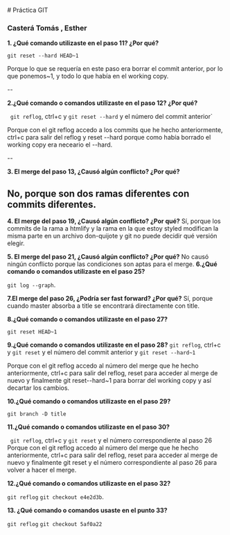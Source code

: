 ﻿﻿﻿﻿﻿﻿﻿﻿﻿﻿﻿﻿﻿﻿﻿﻿﻿﻿﻿﻿﻿﻿﻿﻿﻿# Práctica GIT### Casterá Tomás , Esther**1. ¿Qué comando utilizaste en el paso 11? ¿Por qué?**`git reset --hard HEAD~1` Porque lo que se requería en este paso era borrar el commit anterior, por lo que ponemos~1, y todo lo que había en el working copy.--**2.¿Qué comando o comandos utilizaste en el paso 12? ¿Por qué?**` git reflog`, ctrl+c y `git reset --hard` y el número del commit anterior` Porque con el git reflog accedo a los commits que he hecho anteriormente, ctrl+c para salir del reflog y reset --hard porque como había borrado el working copy era neceario el --hard.--**3. El merge del paso 13, ¿Causó algún conflicto? ¿Por qué?**No, porque son dos ramas diferentes con commits diferentes.--**4. El merge del paso 19, ¿Causó algún conflicto? ¿Por qué?**Sí, porque los commits de la rama a htmlify y la rama en la que estoy styled modifican la misma parte en un archivo don-quijote y git no puede decidir qué versión elegir.**5. El merge del paso 21, ¿Causó algún conflicto? ¿Por qué?**No causó ningún conflicto porque las condiciones son aptas para el merge.**6.¿Qué comando o comandos utilizaste en el paso 25?**`git log --graph`.**7.El merge del paso 26, ¿Podría ser fast forward? ¿Por qué?**Sí, porque cuando master absorba a title se encontrará directamente con title.**8.¿Qué comando o comandos utilizaste en el paso 27?**`git reset HEAD~1`**9.¿Qué comando o comandos utilizaste en el paso 28?**  `git reflog`, ctrl+c y `git reset` y el número del commit anterior y `git reset --hard~1` Porque con el git reflog accedo al número del merge que he hecho anteriormente, ctrl+c para salir del reflog, reset para acceder al merge de nuevo y finalmente git reset--hard~1 para borrar del working copy y así decartar los cambios.**10.¿Qué comando o comandos utilizaste en el paso 29?**`git branch -D title` **11.¿Qué comando o comandos utilizaste en el paso 30?**` git reflog`, ctrl+c y `git reset` y el número correspondiente al paso 26Porque con el git reflog accedo al número del merge que he hecho anteriormente, ctrl+c para salir del reflog, reset para acceder al merge de nuevo y finalmente git reset y el número correspondiente al paso 26 para volver a hacer el merge.**12.¿Qué comando o comandos utilizaste en el paso 32?**`git reflog` `git checkout e4e2d3b`.**13. ¿Qué comando o comandos usaste en el punto 33?**`git reflog` `git checkout 5af0a22`